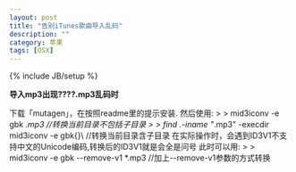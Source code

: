 ```yaml
---
layout: post
title: "告别iTunes歌曲导入乱码"
description: ""
category: 苹果
tags: [OSX]
---
```

{% include JB/setup %}
        	
  **导入mp3出现????.mp3乱码时**

下载「mutagen」，在按照readme里的提示安装.
然后使用:
       > > mid3iconv -e gbk *.mp3 //转换当前目录不包括子目录
       > > find .-iname "*.mp3" -execdir mid3iconv -e gbk{}\ //转换当前目录含子目录
在实际操作时，会遇到ID3V1不支持中文的Unicode编码,转换后的ID3V1就是会全是问号
此时可以用:
       > > mid3iconv -e gbk --remove-v1 *.mp3 //加上--remove-v1参数的方式转换
